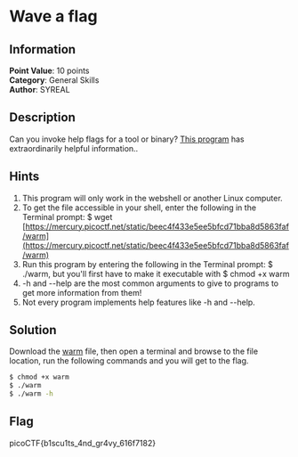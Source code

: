 # Wave a flag

## Information

**Point Value**: 10 points  
**Category**: General Skills  
**Author**: SYREAL

## Description

Can you invoke help flags for a tool or binary? [This program](./warm) has extraordinarily helpful information..

## Hints

1. This program will only work in the webshell or another Linux computer.
2. To get the file accessible in your shell, enter the following in the Terminal prompt: $ wget [https://mercury.picoctf.net/static/beec4f433e5ee5bfcd71bba8d5863faf/warm](https://mercury.picoctf.net/static/beec4f433e5ee5bfcd71bba8d5863faf/warm)
3. Run this program by entering the following in the Terminal prompt: \$ ./warm, but you'll first have to make it executable with \$ chmod +x warm
4. -h and --help are the most common arguments to give to programs to get more information from them!
5. Not every program implements help features like -h and --help.

## Solution

Download the [warm](./warm) file, then open a terminal and browse to the file location, run the following commands and you will get to the flag.

```sh
$ chmod +x warm
$ ./warm
$ ./warm -h
```

## Flag

picoCTF{b1scu1ts_4nd_gr4vy_616f7182}
